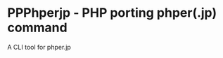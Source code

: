 PPPhperjp - PHP porting phper(.jp) command
==========================================

A CLI tool for phper.jp

